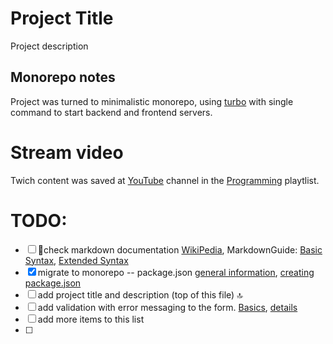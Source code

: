 # Project Title

Project description

## Monorepo notes

Project was turned to minimalistic monorepo, using [turbo](turbo.build/repo/docs) with single command to start backend and frontend servers.

# Stream video

Twich content was saved at [YouTube](http://www.youtube.com/@ComradePashka) channel in the [Programming](https://www.youtube.com/playlist?list=PLhxEIHeMy7hBeC3tq3h79bnliORg_ch-P) playtlist.


# TODO:

 - [ ] 📖check markdown documentation [WikiPedia](https://en.wikipedia.org/wiki/Markdown), MarkdownGuide: [Basic Syntax](https://www.markdownguide.org/basic-syntax/), [Extended Syntax](https://www.markdownguide.org/extended-syntax/)
 - [x] migrate to monorepo -- package.json [general information](https://docs.npmjs.com/cli/v10/configuring-npm/package-json), [creating package.json](https://docs.npmjs.com/creating-a-package-json-file)
 - [ ] add project title and description (top of this file) 🔝
 - [ ] add validation with error messaging to the form. [Basics](https://www.w3schools.com/js/js_validation.asp), [details](https://developer.mozilla.org/en-US/docs/Learn/Forms/Form_validation)
 - [ ] add more items to this list
 - [ ] 
 
